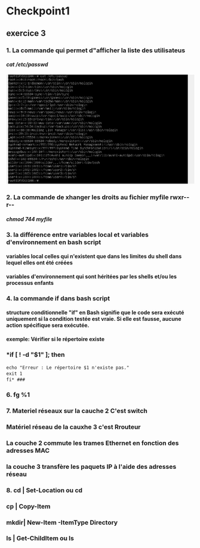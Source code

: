 # Checkpoint1
## exercice 3
### 1. La commande qui permet d"afficher la liste des utilisateus ###
#### *cat /etc/passwd* #### 
![listeUser ](https://github.com/KAOUTARBAH/Checkpoint1/blob/main/USER.png)

### 2. La commande de xhanger les droits au fichier myfile rwxr--r-- ###
#### *chmod 744 myfile* #### 

### 3. la différence entre variables local et variables d'environnement en bash script ###
#### variables local celles qui n'existent que dans les limites du shell dans lequel elles ont été créées ####
#### variables d'environnement  qui sont héritées par les shells et/ou les processus enfants ####


### 4. la commande if dans bash script ###
#### structure conditionnelle "if" en Bash signifie que le code sera exécuté uniquement si la condition testée est vraie. Si elle est fausse, aucune action spécifique sera exécutée. ####

#### exemple: Vérifier si le répertoire existe ####
### *if [ ! -d "$1" ]; then
	echo "Erreur : Le répertoire $1 n'existe pas."
	exit 1
 	fi* ###

### 6. fg %1 ###

### 7. Materiel réseaux sur la cauche 2 C'est switch
###    Matériel réseau de la cauxhe 3 c'est Rrouteur
###    La couche 2 commute les trames Ethernet en fonction des adresses MAC 
###    la couche 3 transfère les paquets IP à l'aide des adresses réseau

### 8. cd  | Set-Location ou cd
###   cp   | Copy-Item    
###   mkdir| New-Item -ItemType Directory
###   ls   | Get-ChildItem  ou ls
      


